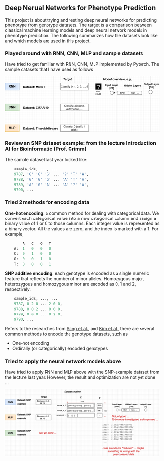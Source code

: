 ## Deep Nerual Networks for Phenotype Prediction

This project is about trying and testing deep neural networks for predicting phenotype from genotype datasets. The target is a comparison between classical machine learning models and deep neural network models in phenotype prediction. The following summarizes how the datasets look like and which models are used in this project.

### Played around with RNN, CNN, MLP and sample datasets

Have tried to get familiar with RNN, CNN, MLP implemented by Pytorch. The sample datasets that I have used as follows

![image info](./figures/rnn_cnn_mlp_exp_overview.png)

### Review an SNP dataset example: from the lecture Introduction AI for Bioinformatic (Prof. Grimm)

The sample dataset last year looked like:
<!-- X: (1826, 5000) -->
<!-- y: (1826,) -->

```python
    sample_ids, ..., ...
    9787, 'G' 'G' 'G' ... '?' 'T' 'A',
    9788, 'G' 'G' 'G' ... 'A' 'T' 'A',
    9789, 'A' 'G' 'A' ... 'A' '?' 'A',
    9790, ...
```

### Tried 2 methods for encoding data

<strong>One-hot encoding</strong>: a common method for dealing with categorical data. We convert each categorical value into a new categorical column and assign a binary value of 1 or 0 to those columns. Each integer value is represented as a binary vector. All the values are zero, and the index is marked with a 1. For example,

```python
        A   C   G   T
    A:  1   0   0   0
    C:  0   1   0   0
    G:  0   0   1   0
    T:  0   0   0   1
```

<strong>SNP additive encoding</strong>: each genotype is encoded as a single numeric feature that reflects the number of minor alleles. Homozygous major, heterozygous and homozygous minor are encoded as 0, 1 and 2, respectively.

```python
    sample_ids, ..., ...
    9787, 0 2 0 ... 2 0 0,
    9788, 0 0 2 ... 0 0 0,
    9789, 0 0 0 ... 0 2 0,
    9790, ...
```

Refers to the researches from [Song et al.](https://doi.org/10.3389/frai.2022.1028978), and [Kim et al.](https://doi.org/10.1371%2Fjournal.pone.0236139), there are several common methods to encode the genotype datasets, such as
* One-hot encoding 
* Ordinally (or categorically) encoded genotypes

### Tried to apply the neural network models above

Have tried to apply RNN and MLP above with the SNP-example dataset from the lecture last year. However, the result and optimization are not yet done ...

![image info](./figures/apply_rnn_mlp_to_snp_data_example_overview.png)

<!-- The 3 popular types include: MLP, CNN and RNN, read more at [here](https://www.analyticsvidhya.com/blog/2020/02/cnn-vs-rnn-vs-mlp-analyzing-3-types-of-neural-networks-in-deep-learning/). -->
